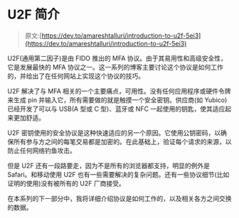 # U2F 简介

> 原文:[https://dev.to/amareshtalluri/introduction-to-u2f-5ei3](https://dev.to/amareshtalluri/introduction-to-u2f-5ei3)

U2F(通用第二因子)是由 FIDO 推出的 MFA 协议。由于其易用性和高级安全性，它是发展最快的 MFA 协议之一。这一系列的博客主要讨论这个协议是如何工作的，并给出了在任何网站上实现这个协议的技巧。

U2F 解决了与 MFA 相关的一个主要痛点，可用性。没有任何应用程序或硬件令牌来生成 pin 并输入它，所有需要做的就是触摸一个安全密钥。供应商(如 Yubico)已经开发了可以与 USB(A 型或 C 型)、蓝牙或 NFC 一起使用的钥匙，使其适应起来更加舒适。

U2F 密钥使用的安全协议是这种快速适应的另一个原因。它使用公钥密码，以确保所有参与方之间的每笔交易都是加密的。在此基础上，验证每个请求的来源，以防止任何网络钓鱼攻击。

但是 U2F 还有一段路要走，因为不是所有的浏览器都支持，明显的例外是 Safari。和移动使用 U2F 也有一些需要解决的复杂问题。还有一些协议细节(比如证明的使用)没有被所有的 U2F 厂商接受。

在本系列的下一部分中，我将详细介绍协议是如何工作的，以及相关各方之间交换的数据。